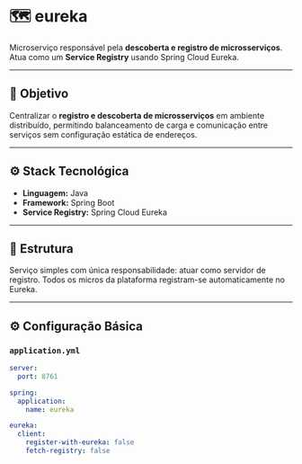 # 🗺️ eureka

Microserviço responsável pela **descoberta e registro de microsserviços**. Atua como um **Service Registry** usando Spring Cloud Eureka.

---

## 📌 Objetivo

Centralizar o **registro e descoberta de microsserviços** em ambiente distribuído, permitindo balanceamento de carga e comunicação entre serviços sem configuração estática de endereços.

---

## ⚙️ Stack Tecnológica

- **Linguagem:** Java
- **Framework:** Spring Boot
- **Service Registry:** Spring Cloud Eureka

---

## 📁 Estrutura

Serviço simples com única responsabilidade: atuar como servidor de registro. Todos os micros da plataforma registram-se automaticamente no Eureka.

---

## ⚙️ Configuração Básica

### `application.yml`

```yaml
server:
  port: 8761

spring:
  application:
    name: eureka

eureka:
  client:
    register-with-eureka: false
    fetch-registry: false
